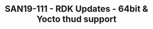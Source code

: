 ---
categories:
- san19
description: This session will give an overview of some of the latest updates happening
  on the Reference Design kit known as RDK and will briefly highlight the contributions
  made by Linaro MMWG in the following areas. <br /> <br /> 1) 64bit support for RDKV
  mediaclient & Yocto Thud build support <br /> 2) RDK3/Spark Apps bringup like rdkmediaplayer
  and rdkbrowser2<br /> 3) WPEFramework with WPEWebit Browser & EMEv3 (Playready &
  Widevine) features<br /> 4) RDK upstreaming
image:
  featured: 'true'
  path: /assets/images/featured-images/san19/SAN19-111.png
session_attendee_num: '0'
session_id: SAN19-111
session_room: Sunset IV (Session 2)
session_slot:
  end_time: '2019-09-23 15:25:00'
  start_time: '2019-09-23 15:00:00'
session_speakers:
- speaker_bio: Overall 10 Years of experience on Embedded multimedia systems like
    Infotainment & STB products with 6+ years of RDK experience.
  speaker_company: L&T technology services
  speaker_image: /assets/images/speakers/san19/sivasubramanian-patchaiperumal.jpg
  speaker_location: ''
  speaker_name: SIVASUBRAMANIAN PATCHAIPERUMAL
  speaker_position: Project lead at L&T Technology services, working as Comcast assignee
    for Linaro MMWG
  speaker_url: ''
  speaker_username: sivasubramanian.patchaiperumal
- speaker_bio: Specialized in RDK media client stack mostly works in Westeros Compositor,
    Metrologicals WPE Framework, Digital Rights Management and so on.
  speaker_company: ''
  speaker_image: /assets/images/speakers/san19/moorthy-baskaravenkatraman-sambamoorthy.jpg
  speaker_location: ''
  speaker_name: Moorthy Baskaravenkatraman Sambamoorthy
  speaker_position: Senior Engineer at L&T Technology services Ltd., Comcast assignee
    from Linaro MultiMedia Working Group
  speaker_url: ''
  speaker_username: moorthy.baskaravenkatramansambamoorthy
session_track: Multimedia
tag: session
tags:
- Tools
- ' Linux Kernel'
- ' Training'
title: SAN19-111 - RDK Updates - 64bit & Yocto thud support
---